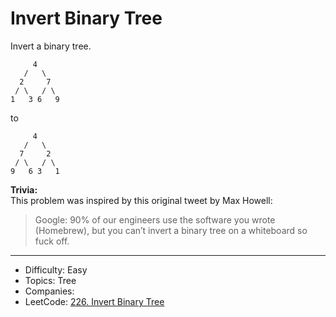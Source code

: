 # Invert Binary Tree

Invert a binary tree.
```
     4
   /   \
  2     7
 / \   / \
1   3 6   9
```
to
```
     4
   /   \
  7     2
 / \   / \
9   6 3   1
```

**Trivia:**  
This problem was inspired by this original tweet by Max Howell:
> Google: 90% of our engineers use the software you wrote (Homebrew), but you can’t invert a binary tree on a whiteboard so fuck off.

---

* Difficulty: Easy
* Topics: Tree
* Companies: 
* LeetCode: [226. Invert Binary Tree](https://leetcode.com/problems/invert-binary-tree/description/)
